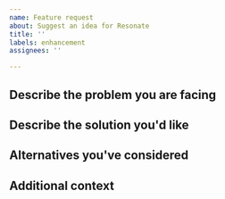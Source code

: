 ```yaml
---
name: Feature request
about: Suggest an idea for Resonate
title: ''
labels: enhancement
assignees: ''

---
```


## Describe the problem you are facing 

## Describe the solution you'd like

## Alternatives you've considered

## Additional context
